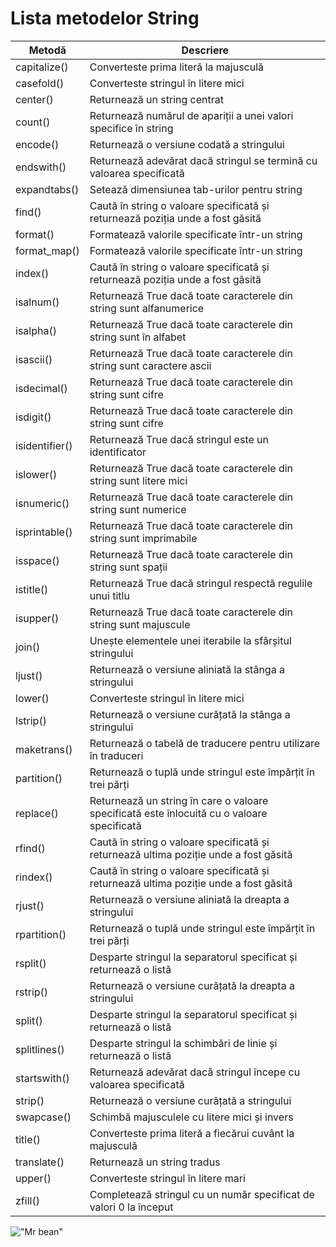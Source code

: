 # Lista metodelor String

| Metodă        | Descriere                                                      |
|---------------|-----------------------------------------------------------------|
| capitalize()  | Converteste prima literă la majusculă                           |
| casefold()    | Converteste stringul în litere mici                              |
| center()      | Returnează un string centrat                                    |
| count()       | Returnează numărul de apariții a unei valori specifice în string|
| encode()      | Returnează o versiune codată a stringului                       |
| endswith()    | Returnează adevărat dacă stringul se termină cu valoarea specificată |
| expandtabs()  | Setează dimensiunea tab-urilor pentru string                    |
| find()        | Caută în string o valoare specificată și returnează poziția unde a fost găsită |
| format()      | Formatează valorile specificate într-un string                  |
| format_map()  | Formatează valorile specificate într-un string                  |
| index()       | Caută în string o valoare specificată și returnează poziția unde a fost găsită |
| isalnum()     | Returnează True dacă toate caracterele din string sunt alfanumerice   |
| isalpha()     | Returnează True dacă toate caracterele din string sunt în alfabet|
| isascii()     | Returnează True dacă toate caracterele din string sunt caractere ascii |
| isdecimal()   | Returnează True dacă toate caracterele din string sunt cifre   |
| isdigit()     | Returnează True dacă toate caracterele din string sunt cifre   |
| isidentifier()| Returnează True dacă stringul este un identificator             |
| islower()     | Returnează True dacă toate caracterele din string sunt litere mici |
| isnumeric()   | Returnează True dacă toate caracterele din string sunt numerice|
| isprintable() | Returnează True dacă toate caracterele din string sunt imprimabile|
| isspace()     | Returnează True dacă toate caracterele din string sunt spații  |
| istitle()     | Returnează True dacă stringul respectă regulile unui titlu      |
| isupper()     | Returnează True dacă toate caracterele din string sunt majuscule|
| join()        | Unește elementele unei iterabile la sfârșitul stringului       |
| ljust()       | Returnează o versiune aliniată la stânga a stringului          |
| lower()       | Converteste stringul în litere mici                              |
| lstrip()      | Returnează o versiune curățată la stânga a stringului         |
| maketrans()   | Returnează o tabelă de traducere pentru utilizare în traduceri  |
| partition()   | Returnează o tuplă unde stringul este împărțit în trei părți    |
| replace()     | Returnează un string în care o valoare specificată este înlocuită cu o valoare specificată |
| rfind()       | Caută în string o valoare specificată și returnează ultima poziție unde a fost găsită |
| rindex()      | Caută în string o valoare specificată și returnează ultima poziție unde a fost găsită |
| rjust()       | Returnează o versiune aliniată la dreapta a stringului         |
| rpartition()  | Returnează o tuplă unde stringul este împărțit în trei părți    |
| rsplit()      | Desparte stringul la separatorul specificat și returnează o listă|
| rstrip()      | Returnează o versiune curățată la dreapta a stringului        |
| split()       | Desparte stringul la separatorul specificat și returnează o listă|
| splitlines()  | Desparte stringul la schimbări de linie și returnează o listă  |
| startswith()  | Returnează adevărat dacă stringul începe cu valoarea specificată|
| strip()       | Returnează o versiune curățată a stringului                   |
| swapcase()    | Schimbă majusculele cu litere mici și invers                   |
| title()       | Converteste prima literă a fiecărui cuvânt la majusculă       |
| translate()   | Returnează un string tradus                                    |
| upper()       | Converteste stringul în litere mari                             |
| zfill()       | Completează stringul cu un număr specificat de valori 0 la început |

!["Mr bean"](https://media.tenor.com/wLPoAvY2sIUAAAAd/mr-bean-mr-bean-holiday.gif)